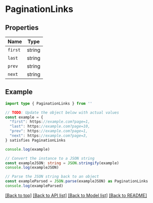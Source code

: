 
# PaginationLinks


## Properties

Name | Type
------------ | -------------
`first` | string
`last` | string
`prev` | string
`next` | string

## Example

```typescript
import type { PaginationLinks } from ''

// TODO: Update the object below with actual values
const example = {
  "first": https://example.com?page=1,
  "last": https://example.com?page=10,
  "prev": https://example.com?page=1,
  "next": https://example.com?page=3,
} satisfies PaginationLinks

console.log(example)

// Convert the instance to a JSON string
const exampleJSON: string = JSON.stringify(example)
console.log(exampleJSON)

// Parse the JSON string back to an object
const exampleParsed = JSON.parse(exampleJSON) as PaginationLinks
console.log(exampleParsed)
```

[[Back to top]](#) [[Back to API list]](../README.md#api-endpoints) [[Back to Model list]](../README.md#models) [[Back to README]](../README.md)


